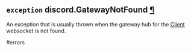 ## `exception` discord.**GatewayNotFound** [¶](https://discordpy.readthedocs.io/en/v1.7.3/api.html#discord.GatewayNotFound)
An exception that is usually thrown when the gateway hub for the [Client](discord/Clients/Client/Client) websocket is not found.

#errors 
